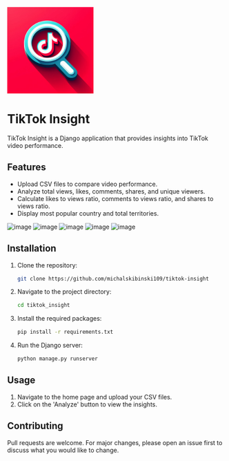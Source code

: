 <img src="tiktok_insight/insight_app/static/img/logo.png" alt="alt text" width="200" height="200">

# TikTok Insight

TikTok Insight is a Django application that provides insights into TikTok video performance.

## Features

- Upload CSV files to compare video performance.
- Analyze total views, likes, comments, shares, and unique viewers.
- Calculate likes to views ratio, comments to views ratio, and shares to views ratio.
- Display most popular country and total territories.

![image](https://github.com/michalskibinski109/tiktok-insight/assets/77834536/b2212885-386a-4fe2-b43e-df22e6c8b598)
![image](https://github.com/michalskibinski109/tiktok-insight/assets/77834536/cd57070a-93d1-4100-b513-561044c43cf1)
![image](https://github.com/michalskibinski109/tiktok-insight/assets/77834536/3dd490b0-55ae-42ca-96a2-5063abe846a0)
![image](https://github.com/michalskibinski109/tiktok-insight/assets/77834536/4133e91f-a827-4a77-bbc7-46c43a84c068)
![image](https://github.com/michalskibinski109/tiktok-insight/assets/77834536/f2b127d2-e1c5-4a03-8ec3-d6a43b682641)


## Installation

1. Clone the repository:
    ```sh
    git clone https://github.com/michalskibinski109/tiktok-insight
    ```
2. Navigate to the project directory:
    ```sh
    cd tiktok_insight
    ```
3. Install the required packages:
    ```sh
    pip install -r requirements.txt
    ```
4. Run the Django server:
    ```sh
    python manage.py runserver
    ```

## Usage

1. Navigate to the home page and upload your CSV files.
2. Click on the 'Analyze' button to view the insights.

## Contributing

Pull requests are welcome. For major changes, please open an issue first to discuss what you would like to change.

